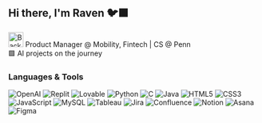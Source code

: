 ## Hi there, I'm Raven 🐦‍⬛

<img src="https://cdn3.emoji.gg/emojis/5674_backwardsparrot.gif" alt="Backwards Parrot" width="30" height="30"> Product Manager @ Mobility, Fintech | CS @ Penn<br>
🟩 AI projects on the journey 



### Languages & Tools 
![OpenAI](https://img.shields.io/badge/-OpenAI-412991?logo=openai&logoColor=white&style=flat)
![Replit](https://img.shields.io/badge/-Replit-F26207?logo=replit&logoColor=white&style=flat)
![Lovable](https://img.shields.io/badge/-Lovable-FF69B4?logo=heart&logoColor=white&style=flat)
![Python](https://img.shields.io/badge/-Python-3776AB?logo=python&logoColor=white&style=flat)
![C](https://img.shields.io/badge/-C-A8B9CC?logo=c&logoColor=white&style=flat)
![Java](https://img.shields.io/badge/-Java-007396?logo=java&logoColor=white&style=flat)
![HTML5](https://img.shields.io/badge/-HTML5-E34F26?logo=html5&logoColor=white&style=flat)
![CSS3](https://img.shields.io/badge/-CSS3-1572B6?logo=css3&logoColor=white&style=flat)
![JavaScript](https://img.shields.io/badge/-JavaScript-F7DF1E?logo=javascript&logoColor=black&style=flat)
![MySQL](https://img.shields.io/badge/-MySQL-4479A1?logo=mysql&logoColor=white&style=flat)
![Tableau](https://img.shields.io/badge/-Tableau-E97627?logo=tableau&logoColor=white&style=flat)
![Jira](https://img.shields.io/badge/-Jira-0052CC?logo=jira&logoColor=white&style=flat)
![Confluence](https://img.shields.io/badge/-Confluence-172B4D?logo=confluence&logoColor=white&style=flat)
![Notion](https://img.shields.io/badge/-Notion-000000?logo=notion&logoColor=white&style=flat)
![Asana](https://img.shields.io/badge/-Asana-F06A6A?logo=asana&logoColor=white&style=flat)
![Figma](https://img.shields.io/badge/-Figma-F24E1E?logo=figma&logoColor=white&style=flat)
